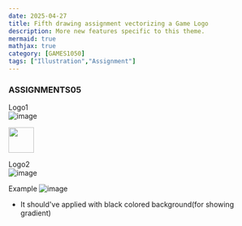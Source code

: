 ```yaml
---
date: 2025-04-27
title: Fifth drawing assignment vectorizing a Game Logo
description: More new features specific to this theme.
mermaid: true
mathjax: true
category: [GAMES1050]
tags: ["Illustration","Assignment"]
---
```

### ASSIGNMENTS05   
   
Logo1   
![image](https://github.com/user-attachments/assets/2135ffff-a27e-4976-af59-6f2b1afbb355)   

<img src="https://github.com/user-attachments/assets/2135ffff-a27e-4976-af59-6f2b1afbb355" width="50" height="50"/>

Logo2   
![image](https://github.com/user-attachments/assets/74fb6f59-e2be-4365-bba0-b4f6a31c151c)
   
Example
![image](https://github.com/user-attachments/assets/016a744c-0a47-4d6c-8950-00de447abf02)   
- It should've applied with black colored background(for showing gradient)
